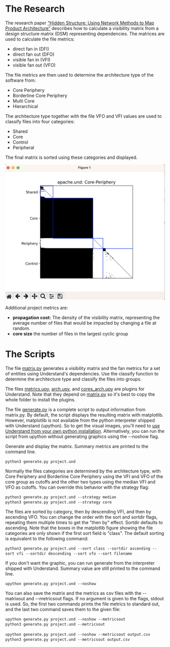 # The Research

The research paper [“Hidden Structure: Using Network Methods to Map Product Architecture”](https://dash.harvard.edu/handle/1/10646422) describes how to calculate a visibility matrix from a design structure matrix (DSM) representing dependencies. The matrices are used to calculate the file metrics:

* direct fan in (DFI)
* direct fan out (DFO)
* visible fan in (VFI)
* visible fan out (VFO)

The file metrics are then used to determine the architecture type of the software from:

* Core Periphery
* Borderline Core Periphery
* Multi Core
* Hierarchical

The architecture type together with the file VFO and VFI values are used to classify files into four categories:

* Shared
* Core
* Control
* Peripheral

The final matrix is sorted using these categories and displayed. 

![image](.doc/305239491-8ffdc34c-1ba1-4773-8d9f-73bc2fdbdf88.png)


Additional project metrics are:

* **propagation cost:** The density of the visibility matrix, representing the average number of files that would be impacted by changing a file at random.
* **core size** the number of files in the largest cyclic group

# The Scripts

The file [matrix.py](https://github.com/stinb/plugins/blob/main/Solutions/visibilityMatrix/matrix.py) generates a visibility matrix and the fan metrics for a set of entities using Understand's dependencies. Use the classify function to determine the architecture type and classify the files into groups. 

The files [metrics.upy](https://github.com/stinb/plugins/blob/main/Solutions/visibilityMatrix/metrics.upy), [arch.upy](https://github.com/stinb/plugins/blob/main/Solutions/visibilityMatrix/arch.upy), and [cores_arch.upy](https://github.com/stinb/plugins/blob/main/Solutions/visibilityMatrix/cores_arch.upy) are plugins for Understand. Note that they depend on [matrix.py](https://github.com/stinb/plugins/blob/main/Solutions/visibilityMatrix/matrix.py) so it's best to copy the whole folder to install the plugins. 

The file [generate.py](https://github.com/stinb/plugins/blob/main/Solutions/visibilityMatrix/generate.py) is a complete script to output information from matrix.py. By default, the script displays the resulting matrix with matplotlib. However, matplotlib is not available from the python interpreter shipped with Understand (upython). So to get the visual images, you'll need to [use Understand from your own python installation](https://support.scitools.com/support/solutions/articles/70000582852-getting-started-with-the-python-api). Alternatively, you can run the script from upython without generating graphics using the --noshow flag.

Generate and display the matrix. Summary metrics are printed to the command line.

```
python3 generate.py project.und
```

Normally the files categories are determined by the architecture type, with Core Periphery and Borderline Core Periphery using the VFI and VFO of the core group as cutoffs and the other two types using the median VFI and VFO as cutoffs. You can override this behavior with the strategy flag:

```
python3 generate.py project.und --strategy median
python3 generate.py project.und --strategy core
```

The files are sorted by category, then by descending VFI, and then by ascending VFO. You can change the order with the sort and sortdir flags, repeating them multiple times to get the "then by" effect. Sortdir defaults to ascending. Note that the boxes in the matplotlib figure showing the file categories are only shown if the first sort field is "class". The default sorting is equivalent to the following command:

```
python3 generate.py project.und --sort class --sortdir ascending --sort vfi --sortdir descending --sort vfo --sort filename
```

If you don't want the graphic, you can run generate from the interpreter shipped with Understand. Summary value are still printed to the command line.

```
upython generate.py project.und --noshow
```

You can also save the matrix and the metrics as csv files with the --matrixout and --metricsout flags. If no argument is given to the flags, stdout is used. So, the first two commands prints the file metrics to standard out, and the last two command saves them to the given file:

```
upython generate.py project.und --noshow --metricsout
python3 generate.py project.und --metricsout

upython generate.py project.und --noshow --metricsout output.csv
python3 generate.py project.und --metricsout output.csv
```
